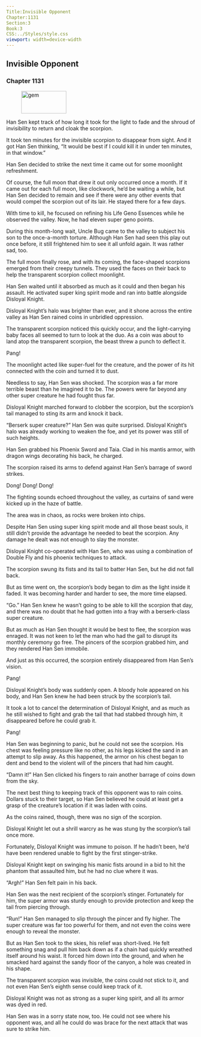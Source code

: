 ```yaml
---
Title:Invisible Opponent 
Chapter:1131 
Section:3 
Book:3 
CSS:../Styles/style.css 
viewport: width=device-width
---
```

  
## Invisible Opponent
### Chapter 1131
  
<figure>
	<img src="../Images/gem.gif" alt="gem" id="gem" width="120" height="60" />
</figure>
  

  
Han Sen kept track of how long it took for the light to fade and the shroud of invisibility to return and cloak the scorpion.

It took ten minutes for the invisible scorpion to disappear from sight. And it got Han Sen thinking, “It would be best if I could kill it in under ten minutes, in that window.”

Han Sen decided to strike the next time it came out for some moonlight refreshment.

Of course, the full moon that drew it out only occurred once a month. If it came out for each full moon, like clockwork, he’d be waiting a while, but Han Sen decided to remain and see if there were any other events that would compel the scorpion out of its lair. He stayed there for a few days.

With time to kill, he focused on refining his Life Geno Essences while he observed the valley. Now, he had eleven super geno points.

During this month-long wait, Uncle Bug came to the valley to subject his son to the once-a-month torture. Although Han Sen had seen this play out once before, it still frightened him to see it all unfold again. It was rather sad, too.

The full moon finally rose, and with its coming, the face-shaped scorpions emerged from their creepy tunnels. They used the faces on their back to help the transparent scorpion collect moonlight.

Han Sen waited until it absorbed as much as it could and then began his assault. He activated super king spirit mode and ran into battle alongside Disloyal Knight.

Disloyal Knight’s halo was brighter than ever, and it shone across the entire valley as Han Sen rained coins in unbridled oppression.

The transparent scorpion noticed this quickly occur, and the light-carrying baby faces all seemed to turn to look at the duo. As a coin was about to land atop the transparent scorpion, the beast threw a punch to deflect it.

Pang!

The moonlight acted like super-fuel for the creature, and the power of its hit connected with the coin and turned it to dust.

Needless to say, Han Sen was shocked. The scorpion was a far more terrible beast than he imagined it to be. The powers were far beyond any other super creature he had fought thus far.

Disloyal Knight marched forward to clobber the scorpion, but the scorpion’s tail managed to sting its arm and knock it back.

“Berserk super creature?” Han Sen was quite surprised. Disloyal Knight’s halo was already working to weaken the foe, and yet its power was still of such heights.

Han Sen grabbed his Phoenix Sword and Taia. Clad in his mantis armor, with dragon wings decorating his back, he charged.

The scorpion raised its arms to defend against Han Sen’s barrage of sword strikes.

Dong! Dong! Dong!

The fighting sounds echoed throughout the valley, as curtains of sand were kicked up in the haze of battle.

The area was in chaos, as rocks were broken into chips.

Despite Han Sen using super king spirit mode and all those beast souls, it still didn’t provide the advantage he needed to beat the scorpion. Any damage he dealt was not enough to slay the monster.

Disloyal Knight co-operated with Han Sen, who was using a combination of Double Fly and his phoenix techniques to attack.

The scorpion swung its fists and its tail to batter Han Sen, but he did not fall back.

But as time went on, the scorpion’s body began to dim as the light inside it faded. It was becoming harder and harder to see, the more time elapsed.

“Go.” Han Sen knew he wasn’t going to be able to kill the scorpion that day, and there was no doubt that he had gotten into a fray with a berserk-class super creature.

But as much as Han Sen thought it would be best to flee, the scorpion was enraged. It was not keen to let the man who had the gall to disrupt its monthly ceremony go free. The pincers of the scorpion grabbed him, and they rendered Han Sen immobile.

And just as this occurred, the scorpion entirely disappeared from Han Sen’s vision.

Pang!

Disloyal Knight’s body was suddenly open. A bloody hole appeared on his body, and Han Sen knew he had been struck by the scorpion’s tail.

It took a lot to cancel the determination of Disloyal Knight, and as much as he still wished to fight and grab the tail that had stabbed through him, it disappeared before he could grab it.

Pang!

Han Sen was beginning to panic, but he could not see the scorpion. His chest was feeling pressure like no other, as his legs kicked the sand in an attempt to slip away. As this happened, the armor on his chest began to dent and bend to the violent will of the pincers that had him caught.

“Damn it!” Han Sen clicked his fingers to rain another barrage of coins down from the sky.

The next best thing to keeping track of this opponent was to rain coins. Dollars stuck to their target, so Han Sen believed he could at least get a grasp of the creature’s location if it was laden with coins.

As the coins rained, though, there was no sign of the scorpion.

Disloyal Knight let out a shrill warcry as he was stung by the scorpion’s tail once more.

Fortunately, Disloyal Knight was immune to poison. If he hadn’t been, he’d have been rendered unable to fight by the first stinger-strike.

Disloyal Knight kept on swinging his manic fists around in a bid to hit the phantom that assaulted him, but he had no clue where it was.

“Argh!” Han Sen felt pain in his back.

Han Sen was the next recipient of the scorpion’s stinger. Fortunately for him, the super armor was sturdy enough to provide protection and keep the tail from piercing through.

“Run!” Han Sen managed to slip through the pincer and fly higher. The super creature was far too powerful for them, and not even the coins were enough to reveal the monster.

But as Han Sen took to the skies, his relief was short-lived. He felt something snag and pull him back down as if a chain had quickly wreathed itself around his waist. It forced him down into the ground, and when he smacked hard against the sandy floor of the canyon, a hole was created in his shape.

The transparent scorpion was invisible, the coins could not stick to it, and not even Han Sen’s eighth sense could keep track of it.

Disloyal Knight was not as strong as a super king spirit, and all its armor was dyed in red.

Han Sen was in a sorry state now, too. He could not see where his opponent was, and all he could do was brace for the next attack that was sure to strike him.